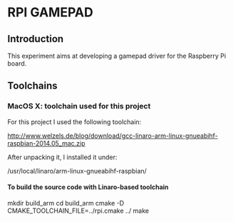 # RPI GAMEPAD

## Introduction
This experiment aims at developing a gamepad driver for the Raspberry Pi board.

## Toolchains

### MacOS X: toolchain used for this project
For this project I used the following toolchain:

http://www.welzels.de/blog/download/gcc-linaro-arm-linux-gnueabihf-raspbian-2014.05_mac.zip

After unpacking it, I installed it under:

/usr/local/linaro/arm-linux-gnueabihf-raspbian/

#### To build the source code with Linaro-based toolchain
mkdir build_arm
cd build_arm
cmake -D CMAKE_TOOLCHAIN_FILE=../rpi.cmake ../
make
